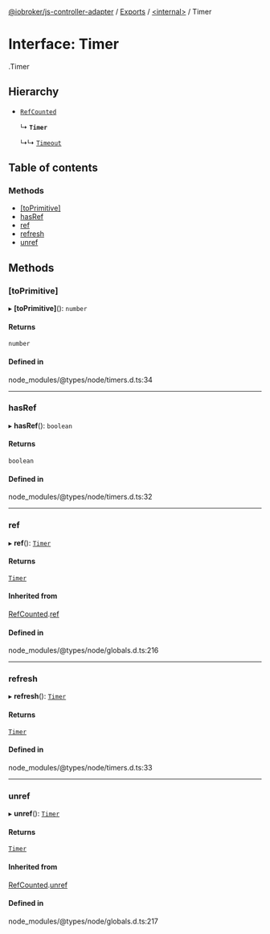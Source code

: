 [@iobroker/js-controller-adapter](../README.md) / [Exports](../modules.md) / [<internal\>](../modules/internal_.md) / Timer

# Interface: Timer

[<internal>](../modules/internal_.md).Timer

## Hierarchy

- [`RefCounted`](internal_.RefCounted.md)

  ↳ **`Timer`**

  ↳↳ [`Timeout`](internal_.Timeout.md)

## Table of contents

### Methods

- [[toPrimitive]](internal_.Timer.md#[toprimitive])
- [hasRef](internal_.Timer.md#hasref)
- [ref](internal_.Timer.md#ref)
- [refresh](internal_.Timer.md#refresh)
- [unref](internal_.Timer.md#unref)

## Methods

### [toPrimitive]

▸ **[toPrimitive]**(): `number`

#### Returns

`number`

#### Defined in

node_modules/@types/node/timers.d.ts:34

___

### hasRef

▸ **hasRef**(): `boolean`

#### Returns

`boolean`

#### Defined in

node_modules/@types/node/timers.d.ts:32

___

### ref

▸ **ref**(): [`Timer`](internal_.Timer.md)

#### Returns

[`Timer`](internal_.Timer.md)

#### Inherited from

[RefCounted](internal_.RefCounted.md).[ref](internal_.RefCounted.md#ref)

#### Defined in

node_modules/@types/node/globals.d.ts:216

___

### refresh

▸ **refresh**(): [`Timer`](internal_.Timer.md)

#### Returns

[`Timer`](internal_.Timer.md)

#### Defined in

node_modules/@types/node/timers.d.ts:33

___

### unref

▸ **unref**(): [`Timer`](internal_.Timer.md)

#### Returns

[`Timer`](internal_.Timer.md)

#### Inherited from

[RefCounted](internal_.RefCounted.md).[unref](internal_.RefCounted.md#unref)

#### Defined in

node_modules/@types/node/globals.d.ts:217
